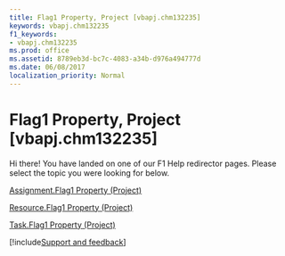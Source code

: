 ```yaml
---
title: Flag1 Property, Project [vbapj.chm132235]
keywords: vbapj.chm132235
f1_keywords:
- vbapj.chm132235
ms.prod: office
ms.assetid: 8789eb3d-bc7c-4083-a34b-d976a494777d
ms.date: 06/08/2017
localization_priority: Normal
---
```



# Flag1 Property, Project [vbapj.chm132235]

Hi there! You have landed on one of our F1 Help redirector pages. Please select the topic you were looking for below.

[Assignment.Flag1 Property (Project)](http://msdn.microsoft.com/library/167a2a3b-7118-1f36-0fa8-9323f530c965%28Office.15%29.aspx)

[Resource.Flag1 Property (Project)](http://msdn.microsoft.com/library/e860df53-52e6-ee2a-2554-c0c5181d837e%28Office.15%29.aspx)

[Task.Flag1 Property (Project)](http://msdn.microsoft.com/library/d314d761-4e80-c536-9e79-0c59d320a6cd%28Office.15%29.aspx)

[!include[Support and feedback](~/includes/feedback-boilerplate.md)]